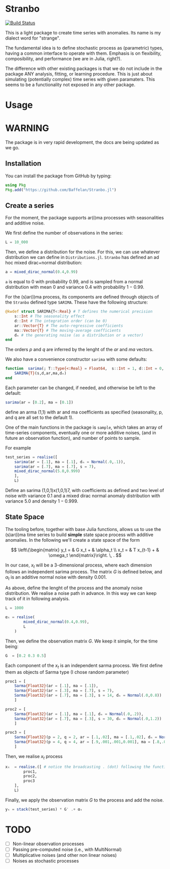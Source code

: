 # Stranbo

[![Build Status](https://github.com/gvdr/Stranbo.jl/actions/workflows/CI.yml/badge.svg?branch=main)](https://github.com/gvdr/Stranbo.jl/actions/workflows/CI.yml?query=branch%3Amain)


This is a light package to create time series with anomalies. Its name is my dialect word for "strange".

The fundamental idea is to define stochastic process as (parametric) types, having a common interface to operate with them. Emphasis is on flexibility, composibility, and performance (we are in Julia, right?).

The difference with other existing packages is that we do not include in the package ANY analysis, fitting, or learning procedure. This is just about simulating (potentially complex) time series with given paramaters. This seems to be a functionality not exposed in any other package.

# Usage

# WARNING

The package is in very rapid development, the docs are being updated as we go.

## Installation

You can install the package from GitHub by typing:

```Julia
using Pkg
Pkg.add("https://github.com/Baffelan/Stranbo.jl")
```

## Create a series

For the moment, the package supports ar(i)ma processes with seasonalities and additive noise.

We first define the number of observations in the series:

```Julia
L = 10_000
```

Then, we define a distribution for the noise. For this, we can use whatever distribution we can define in `Distributions.jl`. `Stranbo` has defined an ad hoc mixed dirac+normal distribution:

```Julia
a = mixed_dirac_normal(0.4,0.99)
```

`a` is equal to $0$ with probability $0.99$, and is sampled from a normal distribution with mean 0 and variance $0.4$ with probability $1-0.99$.

For the (s)ar(i)ma process, its components are defined through objects of the `Stranbo` defined type `SARIMA`.
These have the following structure:
```Julia
@kwdef struct SARIMA{T<:Real} # T defines the numerical precision
    s::Int # The seasonality effect
    d::Int # The integration order (can be 0)
    ar::Vector{T} # The auto-regressive coefficients
    ma::Vector{T} # The moving-average coefficients
    dₙ # the generating noise (as a distribution or a vector)
end
```

The orders $p$ and $q$ are inferred by the lenght of the $ar$ and $ma$ vectors.

We also have a convenience constructor `sarima` with some defaults:

```Julia
function  sarima(; T::Type{<:Real} = Float64,  s::Int = 1, d::Int = 0, ar = T[], ma = T[], dₙ = Normal(zero(T),one(T)))
    SARIMA{T}(s,d,ar,ma,dₙ)
end
```

Each parameter can be changed, if needed, and otherwise be left to the default:
```Julia
sarima(ar = [0.2], ma = [0.1])
```
define an arma (1,1) with ar and ma coefficients as specified (seasonality, p, and q are all set to the default 1).

One of the main functions in the package is `sample`, which takes an array of time-series components, eventually one or more additive noises, (and in future an observation function), and number of points to sample.

For example

```Julia
test_series = realise([
    sarima(ar = [.1], ma = [.1], dₙ = Normal(.0,.1)),
    sarima(ar = [.7], ma = [.7], s = 7),
    mixed_dirac_normal(5.0,0.999)
    ], 
    L)
```

Define an sarima (1,0,1)x(1,0,1)7, with coefficients as defined and two level of noise with variance $0.1$ and a mixed dirac normal anomaly distribution with variance 5.0 and density $1-0.999$.

## State Space

The tooling before, together with base Julia functions, allows us to use the (s)ar(i)ma time series to build **simple** state space process with additive anomalies.
In the following we'll create a state space of the form

$$
\left\{\begin{matrix}
y_t = & G x_t + & \alpha_t \\ 
x_t = & T x_{t-1} + & \omega_t
\end{matrix}\right. \, .
$$

In our case, $x_t$ will be a 3-dimensional process, where each dimension follows an independent sarima process. The matrix $G$ is defined below, and $\alpha_t$ is an additive normal noise with density 0.001.

As above, define the lenght of the process and the anomaly noise distribution.
We realise a noise path in advance. In this way we can keep track of it in following analysis.
```Julia
L = 1000

αₜ = realise(
        mixed_dirac_normal(0.4,0.99),
        L
    )
```

Then, we define the observation matrix $G$.
We keep it simple, for the time being:

```Julia
G  = [0.2 0.3 0.5]
```

Each component of the $x_t$ is an independent sarma process.
We first define them as objects of Sarma type (I chose random parameter)

```Julia
proc1 = [
    Sarma{Float32}(ar = [.1], ma = [.1]),
    Sarma{Float32}(ar = [.3], ma = [.7], s = 7),
    Sarma{Float32}(ar = [.7], ma = [.3], s = 14, dₙ = Normal(.0,0.8))
    ]

proc2 = [
    Sarma{Float32}(ar = [.1], ma = [.1], dₙ = Normal(.0,.2)),
    Sarma{Float32}(ar = [.7], ma = [.3], s = 30, dₙ = Normal(.0,1.2))
    ]

proc3 = [
    Sarma{Float32}(p = 2, q = 2, ar = [.1,.02], ma = [.1,.02], dₙ = Normal(.0,.2)),
    Sarma{Float32}(p = 4, q = 4, ar = [.9,.001,.001,0.001], ma = [.8,.001,.001,0.001], s = 365)
    ]
```
Then, we realise $x_t$ process

```Julia
xₜ  = realise.([ # notice the broadcasting . (dot) following the function call!
        proc1,
        proc2,
        proc3
    ], 
    L)
```

Finally, we apply the observation matrix $G$ to the process and add the noise.

```Julia
yₜ = stack(test_series) * G' .+ αₜ
```

# TODO

- [ ] Non-linear observation processes
- [ ] Passing pre-computed noise (i.e., with MultiNormal)
- [ ] Multiplicative noises (and other non linear noises)
- [ ] Noises as stochastic processes

